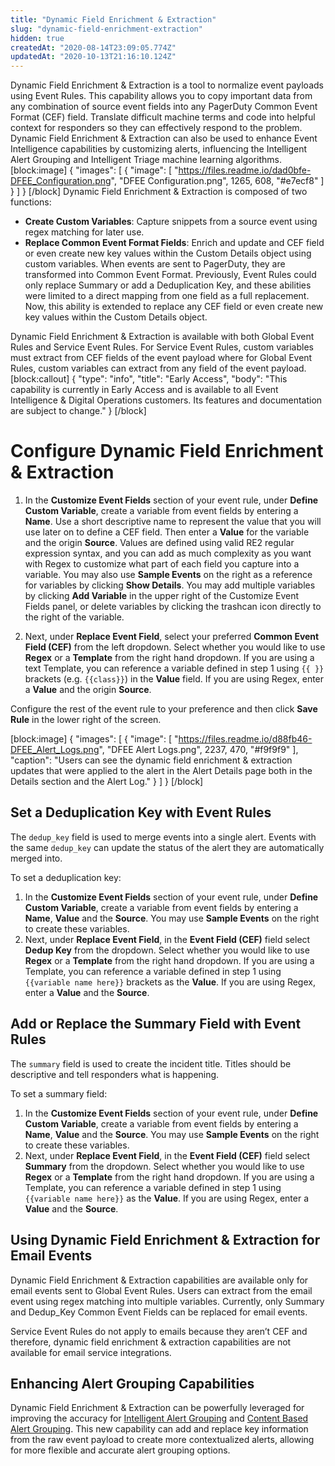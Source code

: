 ```yaml
---
title: "Dynamic Field Enrichment & Extraction"
slug: "dynamic-field-enrichment-extraction"
hidden: true
createdAt: "2020-08-14T23:09:05.774Z"
updatedAt: "2020-10-13T21:16:10.124Z"
---
```

Dynamic Field Enrichment & Extraction is a tool to normalize event payloads using Event Rules. This capability allows you to copy important data from any combination of source event fields into any PagerDuty Common Event Format (CEF) field. Translate difficult machine terms and code into helpful context for responders so they can effectively respond to the problem. Dynamic Field Enrichment & Extraction can also be used to enhance Event Intelligence capabilities by customizing alerts, influencing the Intelligent Alert Grouping and Intelligent Triage machine learning algorithms. 
[block:image]
{
  "images": [
    {
      "image": [
        "https://files.readme.io/dad0bfe-DFEE_Configuration.png",
        "DFEE Configuration.png",
        1265,
        608,
        "#e7ecf8"
      ]
    }
  ]
}
[/block]
Dynamic Field Enrichment & Extraction is composed of two functions:

* **Create Custom Variables**: Capture snippets from a source event using regex matching for later use.
* **Replace Common Event Format Fields**: Enrich and update and CEF field or even create new key values within the Custom Details object using custom variables. When events are sent to PagerDuty, they are transformed into Common Event Format. Previously, Event Rules could only replace Summary or add a Deduplication Key, and these abilities were limited to a direct mapping from one field as a full replacement. Now, this ability is extended to replace any CEF field or even create new key values within the Custom Details object.

Dynamic Field Enrichment & Extraction is available with both Global Event Rules and Service Event Rules. For Service Event Rules, custom variables must extract from CEF fields of the event payload where for Global Event Rules, custom variables can extract from any field of the event payload.
[block:callout]
{
  "type": "info",
  "title": "Early Access",
  "body": "This capability is currently in Early Access and is available to all Event Intelligence & Digital Operations customers. Its features and documentation are subject to change."
}
[/block]
# Configure Dynamic Field Enrichment & Extraction

1. In the **Customize Event Fields** section of your event rule, under **Define Custom Variable**, create a variable from event fields by entering a **Name**. Use a short descriptive name to represent the value that you will use later on to define a CEF field. Then enter a **Value** for the variable and the origin **Source**. Values are defined using valid RE2 regular expression syntax, and you can add as much complexity as you want with Regex to customize what part of each field you capture into a variable. You may also use **Sample Events** on the right as a reference for variables by clicking **Show Details**. You may add multiple variables by clicking **Add Variable** in the upper right of the Customize Event Fields panel, or delete variables by clicking the trashcan icon directly to the right of the variable.

2. Next, under **Replace Event Field**, select your preferred **Common Event Field (CEF)** from the left dropdown. Select whether you would like to use **Regex** or a **Template** from the right hand dropdown. If you are using a text Template, you can reference a variable defined in step 1 using `{{ }}` brackets (e.g. `{{class}}`) in the **Value** field. If you are using Regex, enter a **Value** and the origin **Source**.

Configure the rest of the event rule to your preference and then click **Save Rule** in the lower right of the screen.

[block:image]
{
  "images": [
    {
      "image": [
        "https://files.readme.io/d88fb46-DFEE_Alert_Logs.png",
        "DFEE Alert Logs.png",
        2237,
        470,
        "#f9f9f9"
      ],
      "caption": "Users can see the dynamic field enrichment & extraction updates that were applied to the alert in the Alert Details page both in the Details section and the Alert Log."
    }
  ]
}
[/block]
## Set a Deduplication Key with Event Rules

The `dedup_key` field is used to merge events into a single alert. Events with the same `dedup_key` can update the status of the alert they are automatically merged into.

To set a deduplication key:

1. In the **Customize Event Fields** section of your event rule, under **Define Custom Variable**, create a variable from event fields by entering a **Name**, **Value** and the **Source**. You may use **Sample Events** on the right to create these variables.
2. Next, under **Replace Event Field**, in the **Event Field (CEF)** field select **Dedup Key** from the dropdown. Select whether you would like to use **Regex** or a **Template** from the right hand dropdown. If you are using a Template, you can reference a variable defined in step 1 using `{{variable name here}}` brackets as the **Value**. If you are using Regex, enter a **Value** and the **Source**.

## Add or Replace the Summary Field with Event Rules

The `summary` field is used to create the incident title. Titles should be descriptive and tell responders what is happening.

To set a summary field:

1. In the **Customize Event Fields** section of your event rule, under **Define Custom Variable**, create a variable from event fields by entering a **Name**, **Value** and the **Source**. You may use **Sample Events** on the right to create these variables.
2. Next, under **Replace Event Field**, in the **Event Field (CEF)** field select **Summary** from the dropdown. Select whether you would like to use **Regex** or a **Template** from the right hand dropdown. If you are using a Template, you can reference a variable defined in step 1 using `{{variable name here}}` as the **Value**. If you are using Regex, enter a **Value** and the **Source**.

## Using Dynamic Field Enrichment & Extraction for Email Events

Dynamic Field Enrichment & Extraction capabilities are available only for email events sent to Global Event Rules. Users can extract from the email event using regex matching into multiple variables. Currently, only Summary and Dedup_Key Common Event Fields can be replaced for email events.

Service Event Rules do not apply to emails because they aren’t CEF and therefore, dynamic field enrichment & extraction capabilities are not available for email service integrations. 


## Enhancing Alert Grouping Capabilities

Dynamic Field Enrichment & Extraction can be powerfully leveraged for improving the accuracy for [Intelligent Alert Grouping](https://support.pagerduty.com/docs/intelligent-alert-grouping) and [Content Based Alert Grouping](https://support.pagerduty.com/docs/content-based-alert-grouping). This new capability can add and replace key information from the raw event payload to create more contextualized alerts, allowing for more flexible and accurate alert grouping options.